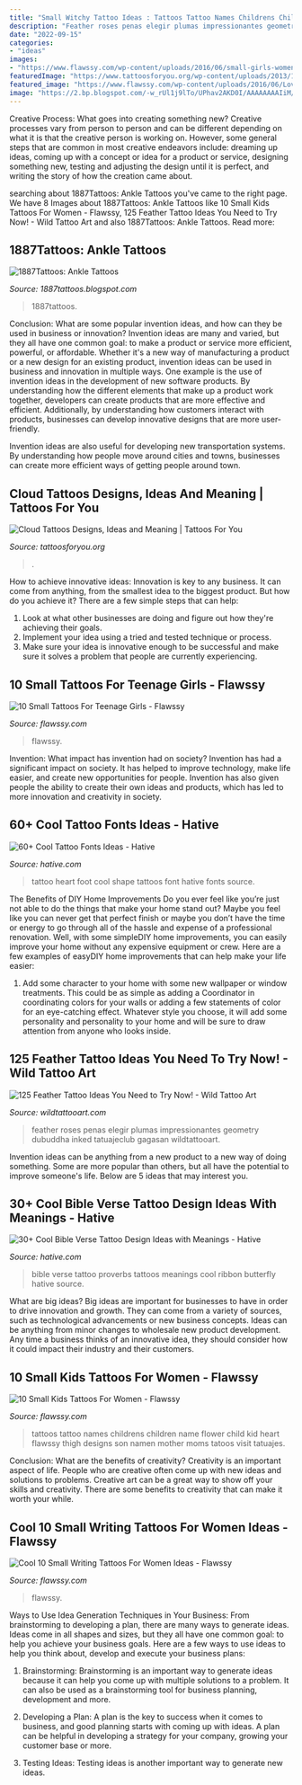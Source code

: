 ```yaml
---
title: "Small Witchy Tattoo Ideas : Tattoos Tattoo Names Childrens Children Name Flower Child Kid Heart Flawssy Thigh Designs Son Namen Mother Moms Tatoos Visit Tatuajes"
description: "Feather roses penas elegir plumas impressionantes geometry dubuddha inked tatuajeclub gagasan wildtattooart"
date: "2022-09-15"
categories:
- "ideas"
images:
- "https://www.flawssy.com/wp-content/uploads/2016/06/small-girls-womens-tattoos.jpg"
featuredImage: "https://www.tattoosforyou.org/wp-content/uploads/2013/11/Cloud-Tattoo-Ideas.jpg"
featured_image: "https://www.flawssy.com/wp-content/uploads/2016/06/Love-Infinity-Tattoo-with-Name.jpg"
image: "https://2.bp.blogspot.com/-w_rUl1j9lTo/UPhav2AKD0I/AAAAAAAAIiM/39f8OGzK17E/s1600/Butterfly-Tattoo-Design-for-Teens-Ankle.jpg"
---
```



Creative Process: What goes into creating something new?
Creative processes vary from person to person and can be different depending on what it is that the creative person is working on. However, some general steps that are common in most creative endeavors include: dreaming up ideas, coming up with a concept or idea for a product or service, designing something new, testing and adjusting the design until it is perfect, and writing the story of how the creation came about.

	

		
searching about 1887Tattoos: Ankle Tattoos you've came to the right page. We have 8 Images about 1887Tattoos: Ankle Tattoos like 10 Small Kids Tattoos For Women - Flawssy, 125 Feather Tattoo Ideas You Need to Try Now! - Wild Tattoo Art and also 1887Tattoos: Ankle Tattoos. Read more:
		
    
## 1887Tattoos: Ankle Tattoos

<img loading=lazy src="https://2.bp.blogspot.com/-w_rUl1j9lTo/UPhav2AKD0I/AAAAAAAAIiM/39f8OGzK17E/s1600/Butterfly-Tattoo-Design-for-Teens-Ankle.jpg" onerror="this.onerror=null;this.src='https://tse3.mm.bing.net/th?id=OIP.M1ADQ2iBSYYN-M5dEM3PiwHaJ3&amp;pid=15.1';" alt="1887Tattoos: Ankle Tattoos">

_Source: 1887tattoos.blogspot.com_

>1887tattoos. 

	

Conclusion: What are some popular invention ideas, and how can they be used in business or innovation?
Invention ideas are many and varied, but they all have one common goal: to make a product or service more efficient, powerful, or affordable. Whether it's a new way of manufacturing a product or a new design for an existing product, invention ideas can be used in business and innovation in multiple ways.
One example is the use of invention ideas in the development of new software products. By understanding how the different elements that make up a product work together, developers can create products that are more effective and efficient. Additionally, by understanding how customers interact with products, businesses can develop innovative designs that are more user-friendly.

Invention ideas are also useful for developing new transportation systems. By understanding how people move around cities and towns, businesses can create more efficient ways of getting people around town.

    
## Cloud Tattoos Designs, Ideas And Meaning | Tattoos For You

<img loading=lazy src="https://www.tattoosforyou.org/wp-content/uploads/2013/11/Cloud-Tattoo-Ideas.jpg" onerror="this.onerror=null;this.src='https://tse2.mm.bing.net/th?id=OIP.ZbyyYKMOR8U_rt1NSE6eLwHaJ4&amp;pid=15.1';" alt="Cloud Tattoos Designs, Ideas and Meaning | Tattoos For You">

_Source: tattoosforyou.org_

>. 

	

How to achieve innovative ideas:
Innovation is key to any business. It can come from anything, from the smallest idea to the biggest product. But how do you achieve it? There are a few simple steps that can help:
1. Look at what other businesses are doing and figure out how they're achieving their goals.
2. Implement your idea using a tried and tested technique or process.
3. Make sure your idea is innovative enough to be successful and make sure it solves a problem that people are currently experiencing.

    
## 10 Small Tattoos For Teenage Girls - Flawssy

<img loading=lazy src="https://www.flawssy.com/wp-content/uploads/2016/06/small-girls-womens-tattoos.jpg" onerror="this.onerror=null;this.src='https://tse2.mm.bing.net/th?id=OIP.icCa1qJyfx1RYb1hA4aHfQHaJ4&amp;pid=15.1';" alt="10 Small Tattoos For Teenage Girls - Flawssy">

_Source: flawssy.com_

>flawssy. 

	

Invention: What impact has invention had on society?
Invention has had a significant impact on society. It has helped to improve technology, make life easier, and create new opportunities for people. Invention has also given people the ability to create their own ideas and products, which has led to more innovation and creativity in society.

    
## 60+ Cool Tattoo Fonts Ideas - Hative

<img loading=lazy src="https://hative.com/wp-content/uploads/2014/02/font-tattoos/little-heart-shape-foot-tattoo-7.jpg" onerror="this.onerror=null;this.src='https://tse4.mm.bing.net/th?id=OIP.dqSvPpx2V5uS-2DAiCYt5QHaJ4&amp;pid=15.1';" alt="60+ Cool Tattoo Fonts Ideas - Hative">

_Source: hative.com_

>tattoo heart foot cool shape tattoos font hative fonts source. 

	

The Benefits of DIY Home Improvements
Do you ever feel like you’re just not able to do the things that make your home stand out? Maybe you feel like you can never get that perfect finish or maybe you don’t have the time or energy to go through all of the hassle and expense of a professional renovation. Well, with some simpleDIY home improvements, you can easily improve your home without any expensive equipment or crew. Here are a few examples of easyDIY home improvements that can help make your life easier: 
1. Add some character to your home with some new wallpaper or window treatments. This could be as simple as adding a Coordinator in coordinating colors for your walls or adding a few statements of color for an eye-catching effect. Whatever style you choose, it will add some personality and personality to your home and will be sure to draw attention from anyone who looks inside.

    
## 125 Feather Tattoo Ideas You Need To Try Now! - Wild Tattoo Art

<img loading=lazy src="https://www.wildtattooart.com/wp-content/uploads/2018/03/feather-tattoos-0703186.jpg" onerror="this.onerror=null;this.src='https://tse2.mm.bing.net/th?id=OIP.8pBXesH4phgOAO-8V9_snwHaLG&amp;pid=15.1';" alt="125 Feather Tattoo Ideas You Need to Try Now! - Wild Tattoo Art">

_Source: wildtattooart.com_

>feather roses penas elegir plumas impressionantes geometry dubuddha inked tatuajeclub gagasan wildtattooart. 

	

Invention ideas can be anything from a new product to a new way of doing something. Some are more popular than others, but all have the potential to improve someone's life. Below are 5 ideas that may interest you.

    
## 30+ Cool Bible Verse Tattoo Design Ideas With Meanings - Hative

<img loading=lazy src="https://hative.com/wp-content/uploads/2014/03/bible-verse-tattoos/3-proverbs-31-25-ribbon-butterfly.jpg" onerror="this.onerror=null;this.src='https://tse1.mm.bing.net/th?id=OIP.QeBzK_2EWTBfH109D8p3BgHaJ4&amp;pid=15.1';" alt="30+ Cool Bible Verse Tattoo Design Ideas with Meanings - Hative">

_Source: hative.com_

>bible verse tattoo proverbs tattoos meanings cool ribbon butterfly hative source. 

	

What are big ideas?
Big ideas are important for businesses to have in order to drive innovation and growth. They can come from a variety of sources, such as technological advancements or new business concepts. Ideas can be anything from minor changes to wholesale new product development. Any time a business thinks of an innovative idea, they should consider how it could impact their industry and their customers.

    
## 10 Small Kids Tattoos For Women - Flawssy

<img loading=lazy src="http://flawssy.com/wp-content/uploads/2016/06/Tattoo-with-Kids-Names..jpg" onerror="this.onerror=null;this.src='https://tse1.mm.bing.net/th?id=OIP.ZM8m5jge9l_eqlp-La7_RgHaJ4&amp;pid=15.1';" alt="10 Small Kids Tattoos For Women - Flawssy">

_Source: flawssy.com_

>tattoos tattoo names childrens children name flower child kid heart flawssy thigh designs son namen mother moms tatoos visit tatuajes. 

	

Conclusion: What are the benefits of creativity?
Creativity is an important aspect of life. People who are creative often come up with new ideas and solutions to problems. Creative art can be a great way to show off your skills and creativity. There are some benefits to creativity that can make it worth your while.

    
## Cool 10 Small Writing Tattoos For Women Ideas - Flawssy

<img loading=lazy src="https://www.flawssy.com/wp-content/uploads/2016/06/Love-Infinity-Tattoo-with-Name.jpg" onerror="this.onerror=null;this.src='https://tse4.mm.bing.net/th?id=OIP.kWrK-o4soXqpXyuW4OyLpwHaNK&amp;pid=15.1';" alt="Cool 10 Small Writing Tattoos For Women Ideas - Flawssy">

_Source: flawssy.com_

>flawssy. 

	

Ways to Use Idea Generation Techniques in Your Business: From brainstorming to developing a plan, there are many ways to generate ideas.
Ideas come in all shapes and sizes, but they all have one common goal: to help you achieve your business goals. Here are a few ways to use ideas to help you think about, develop and execute your business plans:
1. Brainstorming: Brainstorming is an important way to generate ideas because it can help you come up with multiple solutions to a problem. It can also be used as a brainstorming tool for business planning, development and more.

2. Developing a Plan: A plan is the key to success when it comes to business, and good planning starts with coming up with ideas. A plan can be helpful in developing a strategy for your company, growing your customer base or more.

3. Testing Ideas: Testing ideas is another important way to generate new ideas.

